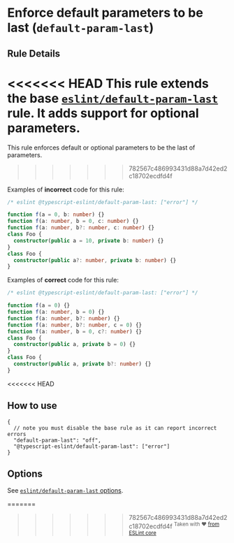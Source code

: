 # Enforce default parameters to be last (`default-param-last`)

## Rule Details

<<<<<<< HEAD
This rule extends the base [`eslint/default-param-last`](https://eslint.org/docs/rules/default-param-last) rule.
It adds support for optional parameters.
=======
This rule enforces default or optional parameters to be the last of parameters.
>>>>>>> 782567c486993431d88a7d42ed2c18702ecdfd4f

Examples of **incorrect** code for this rule:

```ts
/* eslint @typescript-eslint/default-param-last: ["error"] */

function f(a = 0, b: number) {}
function f(a: number, b = 0, c: number) {}
function f(a: number, b?: number, c: number) {}
class Foo {
  constructor(public a = 10, private b: number) {}
}
class Foo {
  constructor(public a?: number, private b: number) {}
}
```

Examples of **correct** code for this rule:

```ts
/* eslint @typescript-eslint/default-param-last: ["error"] */

function f(a = 0) {}
function f(a: number, b = 0) {}
function f(a: number, b?: number) {}
function f(a: number, b?: number, c = 0) {}
function f(a: number, b = 0, c?: number) {}
class Foo {
  constructor(public a, private b = 0) {}
}
class Foo {
  constructor(public a, private b?: number) {}
}
```

<<<<<<< HEAD
## How to use

```jsonc
{
  // note you must disable the base rule as it can report incorrect errors
  "default-param-last": "off",
  "@typescript-eslint/default-param-last": ["error"]
}
```

## Options

See [`eslint/default-param-last` options](https://eslint.org/docs/rules/default-param-last#options).

=======
>>>>>>> 782567c486993431d88a7d42ed2c18702ecdfd4f
<sup>Taken with ❤️ [from ESLint core](https://github.com/eslint/eslint/blob/master/docs/rules/default-param-last.md)</sup>

